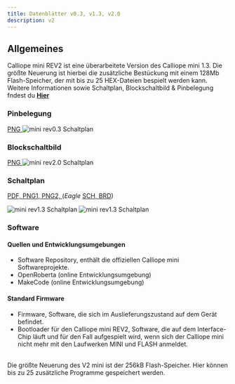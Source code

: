 ```yaml
---
title: Datenblätter v0.3, v1.3, v2.0
description: v2
---
```


<script>
import MiniRevSchaltplanPNG1 from '$img/datenblaetter/Calliope mini rev2.0_schaltplan1.png';
import MiniRevSchaltplanPNG2 from '$img/datenblaetter/Calliope mini rev2.0-2_schaltplan2.png';
import MiniRevBlock from '$img/datenblaetter/Calliope-mini-v2.0_Blockschaltbild-01.png';
import MiniRevPins from '$img/datenblaetter/Calliope_mini_2.0_pinout_fin.jpg';
</script> 

## Allgemeines

Calliope mini REV2 ist eine überarbeitete Version des Calliope mini 1.3. Die größte Neuerung ist hierbei die zusätzliche Bestückung mit einem 128Mb Flash-Speicher, der mit bis zu 25 HEX-Dateien bespielt werden kann.  
Weitere Informationen sowie Schaltplan, Blockschaltbild & Pinbelegung fndest du **[Hier](https://calliope-mini.github.io/v20/)** 


[comment]: <> (Warum 8 - 11 IO Pins? Ich zähle mehr, was heißt je nach Softwarkonfiguration? )
[comment]: <> (Ich würde die seriellen Schnittstellen und Protokolle extra behandeln als neuen Unterpunkt)

### Pinbelegung

<a href={MiniRevPins} target="_blank">PNG <a>
<img src={MiniRevPins} alt="mini rev0.3 Schaltplan" />

### Blockschaltbild

<a href={MiniRevBlock} target="_blank">PNG <a>
<img src={MiniRevBlock} alt="mini rev2.0 Schaltplan" />

### Schaltplan

<a href="/datenblaetter/Calliope mini rev2.0_schaltplan.pdf" target="_blank">PDF, <a> 
<a href={MiniRevSchaltplanPNG1} target="_blank">PNG1, <a>
<a href={MiniRevSchaltplanPNG2} target="_blank">PNG2, <a>
(*Eagle* 
<a href="/datenblaetter/Calliope mini rev2.0_schaltplan.sch" download target="_blank">SCH, <a>
<a href="/datenblaetter/Calliope mini rev2.0_schaltplan.brd" download target="_blank">BRD<a>)

<img src={MiniRevSchaltplanPNG1} alt="mini rev1.3 Schaltplan" />
<img src={MiniRevSchaltplanPNG2} alt="mini rev1.3 Schaltplan" />



### Software
  
#### Quellen und Entwicklungsumgebungen

- Software Repository, enthält die offiziellen Calliope mini Softwareprojekte.
- OpenRoberta (online Entwicklungsumgebung)
- MakeCode (online Entwicklungsumgebung)

#### Standard Firmware

- Firmware, Software, die sich im Auslieferungszustand auf dem Gerät befindet.
- Bootloader für den Calliope mini REV2, Software, die auf dem Interface-Chip läuft und für den Fall aufgespielt wird, wenn sich der Calliope mini nicht mehr mit den Laufwerken MINI und FLASH anmeldet. 

<br>

<Box type='info'>
Die größte Neuerung des V2 mini ist der 256kB Flash-Speicher. Hier können bis zu 25 zusätzliche Programme gespeichert werden.
</Box>
